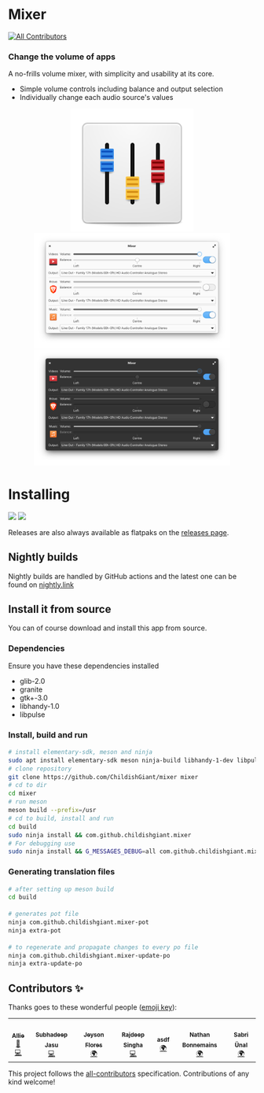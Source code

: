 # Mixer
[![All Contributors](https://img.shields.io/github/all-contributors/childishgiant/mixer)](#contributors-)
### Change the volume of apps

A no-frills volume mixer, with simplicity and usability at its core.

* Simple volume controls including balance and output selection
* Individually change each audio source's values

<p align="center">
<img width="250" src="data/icons/com.github.childishgiant.mixer.svg" alt="Logo">
<br>
<img width="400" src="docs/light.png" alt="Light mode">
<img width="400" src="docs/dark.png" alt="Dark mode">
</p>

# Installing

<a href="https://appcenter.elementary.io/com.github.childishgiant.mixer"><img src="https://appcenter.elementary.io/badge.svg" height="75" /></a>
<a href="https://flathub.org/apps/details/com.github.childishgiant.mixer"><img src="https://flathub.org/assets/badges/flathub-badge-en.svg" height="75" /></a>

Releases are also always available as flatpaks on the [releases page](https://github.com/childishgiant/mixer/releases).

## Nightly builds

Nightly builds are handled by GitHub actions and the latest one can be found on [nightly.link](https://nightly.link/ChildishGiant/mixer/workflows/ci/main/Mixer.zip)
## Install it from source

You can of course download and install this app from source.

### Dependencies

Ensure you have these dependencies installed

* glib-2.0
* granite
* gtk+-3.0
* libhandy-1.0
* libpulse

### Install, build and run

```bash
# install elementary-sdk, meson and ninja
sudo apt install elementary-sdk meson ninja-build libhandy-1-dev libpulse-dev
# clone repository
git clone https://github.com/ChildishGiant/mixer mixer
# cd to dir
cd mixer
# run meson
meson build --prefix=/usr
# cd to build, install and run
cd build
sudo ninja install && com.github.childishgiant.mixer
# For debugging use
sudo ninja install && G_MESSAGES_DEBUG=all com.github.childishgiant.mixer
```

### Generating translation files

```bash
# after setting up meson build
cd build

# generates pot file
ninja com.github.childishgiant.mixer-pot
ninja extra-pot

# to regenerate and propagate changes to every po file
ninja com.github.childishgiant.mixer-update-po
ninja extra-update-po
```

## Contributors ✨

Thanks goes to these wonderful people ([emoji key](https://allcontributors.org/docs/en/emoji-key)):

<!-- ALL-CONTRIBUTORS-LIST:START - Do not remove or modify this section -->
<!-- prettier-ignore-start -->
<!-- markdownlint-disable -->
<table>
  <tr>
    <td align="center"><a href="https://github.com/ChildishGiant"><img src="https://avatars.githubusercontent.com/u/13716824?v=4?s=100" width="100px;" alt=""/><br /><sub><b>Allie</b></sub></a><br /><a href="#design-ChildishGiant" title="Design">🎨</a> <a href="https://github.com/ChildishGiant/mixer/commits?author=ChildishGiant" title="Code">💻</a></td>
    <td align="center"><a href="https://github.com/SubhadeepJasu"><img src="https://avatars.githubusercontent.com/u/20795161?v=4?s=100" width="100px;" alt=""/><br /><sub><b>Subhadeep Jasu</b></sub></a><br /><a href="https://github.com/ChildishGiant/mixer/commits?author=SubhadeepJasu" title="Code">💻</a></td>
    <td align="center"><a href="https://github.com/JeysonFlores"><img src="https://avatars.githubusercontent.com/u/68255757?v=4?s=100" width="100px;" alt=""/><br /><sub><b>Jeyson Flores</b></sub></a><br /><a href="#translation-JeysonFlores" title="Translation">🌍</a></td>
    <td align="center"><a href="https://dribbble.com/Suzie97"><img src="https://avatars.githubusercontent.com/u/68198116?v=4?s=100" width="100px;" alt=""/><br /><sub><b>Rajdeep Singha</b></sub></a><br /><a href="https://github.com/ChildishGiant/mixer/commits?author=Suzie97" title="Code">💻</a></td>
    <td align="center"><a href="https://github.com/asdffdsdaf"><img src="https://avatars.githubusercontent.com/u/87440869?v=4?s=100" width="100px;" alt=""/><br /><sub><b>asdf</b></sub></a><br /><a href="#translation-asdffdsdaf" title="Translation">🌍</a></td>
    <td align="center"><a href="https://nathanbonnemains.squill.fr"><img src="https://avatars.githubusercontent.com/u/45366162?v=4?s=100" width="100px;" alt=""/><br /><sub><b>Nathan Bonnemains</b></sub></a><br /><a href="#translation-NathanBnm" title="Translation">🌍</a></td>
    <td align="center"><a href="http://www.yakusha.net"><img src="https://avatars.githubusercontent.com/u/6218679?v=4?s=100" width="100px;" alt=""/><br /><sub><b>Sabri Ünal</b></sub></a><br /><a href="#translation-libreajans" title="Translation">🌍</a></td>
  </tr>
</table>

<!-- markdownlint-restore -->
<!-- prettier-ignore-end -->

<!-- ALL-CONTRIBUTORS-LIST:END -->

This project follows the [all-contributors](https://github.com/all-contributors/all-contributors) specification. Contributions of any kind welcome!
